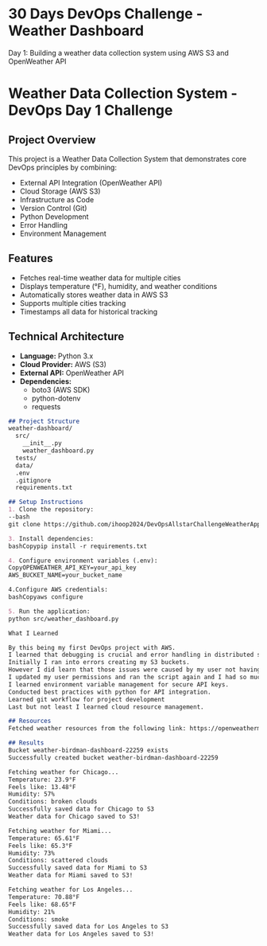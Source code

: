 # 30 Days DevOps Challenge - Weather Dashboard

Day 1: Building a weather data collection system using AWS S3 and OpenWeather API

# Weather Data Collection System - DevOps Day 1 Challenge

## Project Overview
This project is a Weather Data Collection System that demonstrates core DevOps principles by combining:
- External API Integration (OpenWeather API)
- Cloud Storage (AWS S3)
- Infrastructure as Code
- Version Control (Git)
- Python Development
- Error Handling
- Environment Management

## Features
- Fetches real-time weather data for multiple cities
- Displays temperature (°F), humidity, and weather conditions
- Automatically stores weather data in AWS S3
- Supports multiple cities tracking
- Timestamps all data for historical tracking

## Technical Architecture
- **Language:** Python 3.x
- **Cloud Provider:** AWS (S3)
- **External API:** OpenWeather API
- **Dependencies:** 
  - boto3 (AWS SDK)
  - python-dotenv
  - requests

```markdown
## Project Structure
weather-dashboard/
  src/
    __init__.py
    weather_dashboard.py
  tests/
  data/
  .env
  .gitignore
  requirements.txt

## Setup Instructions
1. Clone the repository:
--bash
git clone https://github.com/ihoop2024/DevOpsAllstarChallengeWeatherApp.git

3. Install dependencies:
bashCopypip install -r requirements.txt

4. Configure environment variables (.env):
CopyOPENWEATHER_API_KEY=your_api_key
AWS_BUCKET_NAME=your_bucket_name

4.Configure AWS credentials:
bashCopyaws configure

5. Run the application:
python src/weather_dashboard.py

What I Learned

By this being my first DevOps project with AWS.
I learned that debugging is crucial and error handling in distributed systems are essential.
Initially I ran into errors creating my S3 buckets.
However I did learn that those issues were caused by my user not having bucket permissions.
I updated my user permissions and ran the script again and I had so much joy to see the cities (objects) were being pulled into my S3 bucket.
I learned environment variable management for secure API keys.
Conducted best practices with python for API integration.
Learned git workflow for project development
Last but not least I learned cloud resource management.

## Resources
Fetched weather resources from the following link: https://openweathermap.org/api

## Results
Bucket weather-birdman-dashboard-22259 exists
Successfully created bucket weather-birdman-dashboard-22259

Fetching weather for Chicago...
Temperature: 23.9°F
Feels like: 13.48°F
Humidity: 57%
Conditions: broken clouds
Successfully saved data for Chicago to S3
Weather data for Chicago saved to S3!

Fetching weather for Miami...
Temperature: 65.61°F
Feels like: 65.3°F
Humidity: 73%
Conditions: scattered clouds
Successfully saved data for Miami to S3
Weather data for Miami saved to S3!

Fetching weather for Los Angeles...
Temperature: 70.88°F
Feels like: 68.65°F
Humidity: 21%
Conditions: smoke
Successfully saved data for Los Angeles to S3
Weather data for Los Angeles saved to S3!



